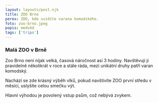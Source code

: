 ```yaml
---
layout: layouts/post.njk
title: ZOO Brno
perex: ZOO, kde uvidíte varana komodského.
foto: zoo-brno.jpeg
popis: medvěd
tags: ['trips']
---
```


### Malá ZOO v Brně

Zoo Brno není nijak velká, časová náročnost asi 3 hodiny. Navštěvuji ji pravidelně několikrát v roce a stále ráda, mezi unikátní druhy patří varan komodský. 

Nachází se zde krásný výběh vlků, pokud navštívíte ZOO první středu v měsíci, uslyšíte celou smečku výt. 

Hlavní výhodou je povolený vstup psům, což nebývá zvykem. 
